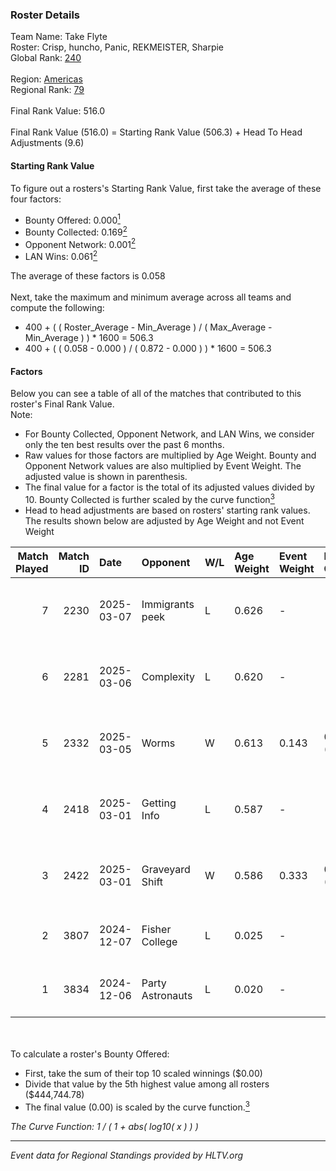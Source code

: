 ### Roster Details<br />
Team Name: Take Flyte<br />
Roster: Crisp, huncho, Panic, REKMEISTER, Sharpie<br />
Global Rank: [240](../../standings_global_2025_06_02.md)<br />
<br />
Region: [Americas]( ../../standings_americas_2025_06_02.md)<br />
Regional Rank: [79]( ../../standings_americas_2025_06_02.md)<br />
<br />
Final Rank Value:  516.0<br />
<br />
Final Rank Value (516.0) = Starting Rank Value (506.3) + Head To Head Adjustments (9.6)<br />

#### Starting Rank Value<br />
To figure out a rosters's Starting Rank Value, first take the average of these four factors:<br />
- Bounty Offered: 0.000[<sup>1</sup>](#table2)
- Bounty Collected: 0.169[<sup>2</sup>](#table1)
- Opponent Network: 0.001[<sup>2</sup>](#table1)
- LAN Wins: 0.061[<sup>2</sup>](#table1)

The average of these factors is 0.058<br />
<br />
Next, take the maximum and minimum average across all teams and compute the following:<br />
- 400 + ( ( Roster_Average - Min_Average ) / ( Max_Average - Min_Average ) ) * 1600 = 506.3
- 400 + ( ( 0.058 - 0.000 ) / ( 0.872 - 0.000 ) ) * 1600 = 506.3


#### Factors<br />
Below you can see a table of all of the matches that contributed to this roster's Final Rank Value.<br />
Note:<br />

- For Bounty Collected, Opponent Network, and LAN Wins, we consider only the ten best results over the past 6 months.
- Raw values for those factors are multiplied by Age Weight. Bounty and Opponent Network values are also multiplied by Event Weight. The adjusted value is shown in parenthesis.
- The final value for a factor is the total of its adjusted values divided by 10. Bounty Collected is further scaled by the curve function[<sup>3</sup>](#curveFunction)
- Head to head adjustments are based on rosters' starting rank values. The results shown below are adjusted by Age Weight and not Event Weight
<span id="table1"></span><br />


| Match Played | Match ID | Date       | Opponent         | W/L | Age Weight | Event Weight | Bounty Collected | Opponent Network | LAN Wins  | H2H Adj. | Roster                                    |
| -: | -: | :- | :- | :- | :- | :- | :- | :- | :- | -: | :- |
|            7 |     2230 | 2025-03-07 | Immigrants peek  | L   | 0.626      | -            | -                | -                | -         |    -7.56 | Crisp, huncho, Panic, REKMEISTER, Sharpie |
|            6 |     2281 | 2025-03-06 | Complexity       | L   | 0.620      | -            | -                | -                | -         |    -0.20 | Crisp, huncho, Panic, REKMEISTER, Sharpie |
|            5 |     2332 | 2025-03-05 | Worms            | W   | 0.613      | 0.143        | 0.001 (0.000)    | 0.104 (0.009)    | 0 (0.000) |    12.81 | Crisp, huncho, Panic, REKMEISTER, Sharpie |
|            4 |     2418 | 2025-03-01 | Getting Info     | L   | 0.587      | -            | -                | -                | -         |    -1.52 | Crisp, huncho, Panic, REKMEISTER, Sharpie |
|            3 |     2422 | 2025-03-01 | Graveyard Shift  | W   | 0.586      | 0.333        | 0.000 (0.000)    | 0.000 (0.000)    | 1 (0.586) |     6.48 | Crisp, huncho, Panic, REKMEISTER, Sharpie |
|            2 |     3807 | 2024-12-07 | Fisher College   | L   | 0.025      | -            | -                | -                | -         |    -0.19 | Crisp, huncho, Jpp, Orb1t, Sharpie        |
|            1 |     3834 | 2024-12-06 | Party Astronauts | L   | 0.020      | -            | -                | -                | -         |    -0.18 | Crisp, huncho, Jpp, Orb1t, Sharpie        |

<br />
<span id="table2"></span><br />
To calculate a roster's Bounty Offered:<br />

- First, take the sum of their top 10 scaled winnings ($0.00)
- Divide that value by the 5th highest value among all rosters ($444,744.78)
- The final value (0.00) is scaled by the curve function.[<sup>3</sup>](#curveFunction)

<span id="curveFunction"></span>_The Curve Function: 1 / ( 1 + abs( log10( x ) ) )_<br />

---
_Event data for Regional Standings provided by HLTV.org_<br />
